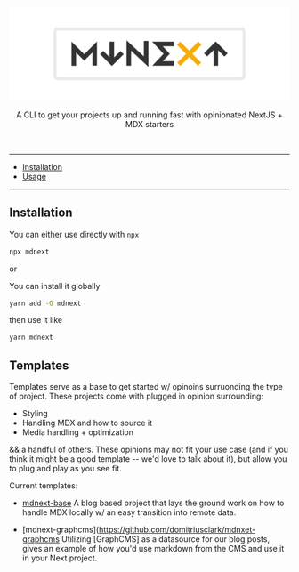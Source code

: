 <!-- markdownlint-disable MD033 MD041 -->

![mdnext](./mdnext.png)

<div align="center">

A CLI to get your projects up and running fast with opinionated NextJS + MDX starters

<br/>

</div>

---

- [Installation](#installation)
- [Usage](#usage)

---

## Installation

You can either use directly with `npx`
```bash
npx mdnext
```

or

You can install it globally
```bash
yarn add -G mdnext
```
then use it like 
```bash
yarn mdnext
```


## Templates

Templates serve as a base to get started w/ opinoins surruonding the type of project. These projects come with plugged in opinion surrounding:

- Styling
- Handling MDX and how to source it
- Media handling + optimization

&& a handful of others. These opinions may not fit your use case (and if you think it might be a good template -- we'd love to talk about it), but allow you to plug and play as you see fit. 

Current templates:
- [mdnext-base](https://github.com/domitriusclark/mdnext-base)
A blog based project that lays the ground work on how to handle MDX locally w/ an easy transition into remote data. 

- [mdnext-graphcms](https://github.com/domitriusclark/mdnxet-graphcms
Utilizing [GraphCMS] as a datasource for our blog posts, gives an example of how you'd use markdown from the CMS and use it in your Next project.

